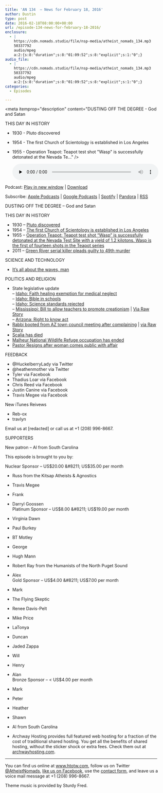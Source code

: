 ```yaml
---
title: 'AN 134  – News for February 18, 2016'
author: Dustin
type: post
date: 2016-02-18T08:00:00+00:00
url: /episode-134-news-for-february-18-2016/
enclosure:
  - |
    https://cdn.nomads.studio/file/nsp-media/atheist_nomads_134.mp3
    50337792
    audio/mpeg
    a:2:{s:8:"duration";s:8:"01:09:52";s:8:"explicit";s:1:"0";}
audio_file:
  - |
    https://cdn.nomads.studio/file/nsp-media/atheist_nomads_134.mp3
    50337792
    audio/mpeg
    a:2:{s:8:"duration";s:8:"01:09:52";s:8:"explicit";s:1:"0";}
categories:
  - Episodes

---
```

<div itemscope itemtype="http://schema.org/AudioObject">
  <meta itemprop="name" content="Episode 134  &#8211; News for February 18, 2016" />
  
  <meta itemprop="uploadDate" content="2016-02-18T01:00:00-07:00" />
  
  <meta itemprop="encodingFormat" content="audio/mpeg" />
  
  <meta itemprop="duration" content="PT1H09M52S" />
  
  <meta itemprop="description" content="DUSTING OFF THE DEGREE - God and Satan

THIS DAY IN HISTORY
* 1930 - Pluto discovered
* 1954 - The first Church of Scientology is established in Los Angeles
* 1955 - Operation Teapot: Teapot test shot &quot;Wasp&quot; is successfully detonated at the Nevada Te..." />
  
  <meta itemprop="contentUrl" content="https://dts.podtrac.com/redirect.mp3/cdn.nomads.studio/file/nsp-media/atheist_nomads_134.mp3" />
  
  <meta itemprop="contentSize" content="48.0" />
  </p> 
  
  <div class="powerpress_player" id="powerpress_player_8391">
    <audio class="wp-audio-shortcode" id="audio-5103-135" preload="none" style="width: 100%;" controls="controls"><source type="audio/mpeg" src="https://dts.podtrac.com/redirect.mp3/cdn.nomads.studio/file/nsp-media/atheist_nomads_134.mp3?_=135" /><a href="https://dts.podtrac.com/redirect.mp3/cdn.nomads.studio/file/nsp-media/atheist_nomads_134.mp3">https://dts.podtrac.com/redirect.mp3/cdn.nomads.studio/file/nsp-media/atheist_nomads_134.mp3</a></audio>
  </div>
</div>

<p class="powerpress_links powerpress_links_mp3">
  Podcast: <a href="https://dts.podtrac.com/redirect.mp3/cdn.nomads.studio/file/nsp-media/atheist_nomads_134.mp3" class="powerpress_link_pinw" target="_blank" title="Play in new window" onclick="return powerpress_pinw('https://htotw.com/?powerpress_pinw=5103-podcast');" rel="nofollow">Play in new window</a> | <a href="https://dts.podtrac.com/redirect.mp3/cdn.nomads.studio/file/nsp-media/atheist_nomads_134.mp3" class="powerpress_link_d" title="Download" rel="nofollow" download="atheist_nomads_134.mp3">Download</a>
</p>

<p class="powerpress_links powerpress_subscribe_links">
  Subscribe: <a href="https://podcasts.apple.com/us/podcast/humanists-take-on-the-world/id530050098?mt=2&ls=1" class="powerpress_link_subscribe powerpress_link_subscribe_itunes" target="_blank" title="Subscribe on Apple Podcasts" rel="nofollow">Apple Podcasts</a> | <a href="https://www.google.com/podcasts?feed=aHR0cDovL2F0aGVpc3Rub21hZHMubGlic3luLmNvbS9yc3M%3D" class="powerpress_link_subscribe powerpress_link_subscribe_googleplay" target="_blank" title="Subscribe on Google Podcasts" rel="nofollow">Google Podcasts</a> | <a href="https://open.spotify.com/show/3LzK2xZGike6Tc1GEMtMbr?si=LieN9SNuTpq96smuaUsH8A" class="powerpress_link_subscribe powerpress_link_subscribe_spotify" target="_blank" title="Subscribe on Spotify" rel="nofollow">Spotify</a> | <a href="https://www.pandora.com/podcast/atheist-nomads/PC:10122?corr=62071012&part=ug" class="powerpress_link_subscribe powerpress_link_subscribe_pandora" target="_blank" title="Subscribe on Pandora" rel="nofollow">Pandora</a> | <a href="https://htotw.com/feed/podcast/" class="powerpress_link_subscribe powerpress_link_subscribe_rss" target="_blank" title="Subscribe via RSS" rel="nofollow">RSS</a>
</p>

DUSTING OFF THE DEGREE &#8211; God and Satan

THIS DAY IN HISTORY  
* 1930 &#8211; <a href="http://www.history.com/this-day-in-history/pluto-discovered" target="_blank" rel="noopener">Pluto discovered</a>  
* 1954 &#8211; <a href="https://en.wikipedia.org/wiki/Church_of_Scientology" target="_blank" rel="noopener">The first Church of Scientology is established in Los Angeles</a>  
* 1955 &#8211; <a href="https://en.wikipedia.org/wiki/Operation_Teapot" target="_blank" rel="noopener">Operation Teapot: Teapot test shot &#8220;Wasp&#8221; is successfully detonated at the Nevada Test Site with a yield of 1.2 kilotons. Wasp is the first of fourteen shots in the Teapot series</a>  
* 2011 &#8211; <a href="http://www.history.com/this-day-in-history/green-river-serial-killer-pleads-guilty-to-49th-murder" target="_blank" rel="noopener">Green River serial killer pleads guilty to 49th murder</a>

SCIENCE AND TECHNOLOGY  
* <a href="https://www.ligo.caltech.edu/news/ligo20160211" target="_blank" rel="noopener">It’s all about the waves, man</a>

POLITICS AND RELIGION  
* State legislative update  
&#8211; <a href="http://magicvalley.com/news/local/govt-and-politics/otter-wants-lawmakers-to-study-faith-healing-and-child-deaths/article_8019d1eb-ef36-5655-af86-38a562b679c1.html" target="_blank" rel="noopener">Idaho: Faith healing exemption for medical neglect</a>  
&#8211; <a href="http://www.idahoednews.org/news/house-introduces-class-size-bill/#.VsEOK3WlxhG" target="_blank" rel="noopener">Idaho: Bible in schools</a>  
&#8211; <a href="http://www.idahoednews.org/news/proposed-science-and-humanities-standards-in-limbo/#.VsEoRnWlxhE" target="_blank" rel="noopener">Idaho: Science standards rejected</a>  
&#8211; <a href="http://www.clarionledger.com/story/news/2016/02/10/bill-would-allow-teachers-promote-creationism/80084338/" target="_blank" rel="noopener">Mississippi: Bill to allow teachers to promote creationism</a> | <a href="http://www.rawstory.com/2016/02/miss-republican-wants-to-let-creationist-and-climate-skeptic-teachers-push-their-views-in-class/" target="_blank" rel="noopener">Via Raw Story</a>  
&#8211; <a href="http://news.atheists.org/2016/02/11/atheists-right-to-know-act-is-introduced-in-az-legislature/" target="_blank" rel="noopener">Arizona: Right to know act</a>  
* <a href="http://dcourier.com/main.asp?SectionID=1&SubSectionID=1&ArticleID=154838" target="_blank" rel="noopener">Rabbi booted from AZ town council meeting after complaining</a> | <a href="http://www.rawstory.com/2016/02/watch-rabbi-berates-arizona-town-council-members-over-christian-prayer-then-gets-booted-out/" target="_blank" rel="noopener">via Raw Story</a>  
* <a href="http://www.cbsnews.com/news/supreme-court-justice-antonin-scalia-found-dead-in-texas/" target="_blank" rel="noopener">Scalia has died</a>  
* <a href="http://www.opb.org/news/series/burns-oregon-standoff-bundy-militia-news-updates/malheur-occupation-ends/?t=070192" target="_blank" rel="noopener">Malheur National Wildlife Refuge occupation has ended</a>  
* <a href="http://www.rawstory.com/2016/02/woman-sues-megachurch-after-they-stiff-her-for-3000-hush-money-payoff-over-affair-with-pastor/" target="_blank" rel="noopener">Pastor Resigns after woman comes public with affair</a>

FEEDBACK  
* @HuckelberryLady via Twitter  
* @heathenmother via Twitter  
* Tyler via Facebook  
* Thadius Loar via Facebook  
* Chris Reed via Facebook  
* Justin Canine via Facebook  
* Travis Megee via Facebook

New iTunes Reivews  
* Reb-ox  
* travlyn

Email us at [redacted] or call us at +1 (208) 996-8667.

SUPPORTERS

New patron &#8211; Al from South Carolina

This episode is brought to you by:

Nuclear Sponsor &#8211; US$20.00 &#8211; US$35.00 per month  
* Russ from the Kitsap Atheists & Agnostics  
* Travis Megee  
* Frank  
* Darryl Goossen  
Platinum Sponsor &#8211; US$8.00 &#8211; US$19.00 per month  
* Virginia Dawn  
* Paul Burkey  
* BT Motley  
* George  
* Hugh Mann  
* Robert Ray from the Humanists of the North Puget Sound  
* Alex  
Gold Sponsor &#8211; US$4.00 &#8211; US$7.00 per month  
* Mark  
* The Flying Skeptic  
* Renee Davis-Pelt  
* Mike Price  
* LaTonya  
* Duncan  
* Jaded Zappa  
* Will  
* Henry  
* Alan  
Bronze Sponsor &#8211; < US$4.00 per month  
* Mark  
* Peter  
* Heather  
* Shawn  
* Al from South Carolina

* Archway Hosting provides full featured web hosting for a fraction of the cost of traditional shared hosting. You get all the benefits of shared hosting, without the sticker shock or extra fees. Check them out at <a href="http://archwayhosting.com/" target="_blank" rel="noopener">archwayhosting.com</a>.

<hr width="500" />

You can find us online at <a href="https://www.htotw.com/" target="_blank" rel="noopener">www.htotw.com</a>, follow us on Twitter <a href="https://htotw.com/twitter" target="_blank" rel="noopener">@AtheistNomads</a>, <a href="https://htotw.com/facebook" target="_blank" rel="noopener">like us on Facebook</a>, use the [contact form](https://htotw.com/contact), and leave us a voice mail message at +1 (208) 996-8667.

Theme music is provided by Sturdy Fred.